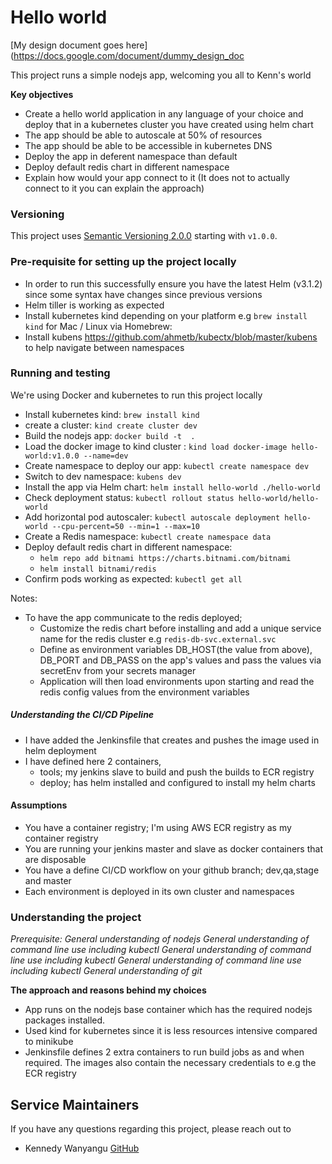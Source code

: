 # Hello world
[My design document goes here](https://docs.google.com/document/dummy_design_doc

This project runs a simple nodejs app, welcoming you all to Kenn's world

**Key objectives**
* Create a hello world application in any language of your choice and deploy that in a kubernetes cluster you have created using helm chart
* The app should be able to autoscale at 50% of resources
* The app should be able to be accessible in kubernetes DNS
* Deploy the app in deferent namespace than default
* Deploy default redis chart in different namespace
* Explain how would your app connect to it (It does not to actually connect to it you can explain the approach)

### Versioning
This project uses [Semantic Versioning 2.0.0](https://semver.org/) starting with `v1.0.0`.

### Pre-requisite for setting up the project locally

- In order to run this successfully ensure you have the latest Helm (v3.1.2) since some syntax have changes since previous versions
- Helm tiller is working as expected
- Install kubernetes kind depending on your platform e.g `brew install kind` for Mac / Linux via Homebrew:
- Install kubens https://github.com/ahmetb/kubectx/blob/master/kubens to help navigate between namespaces


### Running and testing
We're using Docker and kubernetes to run this project locally
* Install kubernetes kind: `brew install kind`
* create a cluster: `kind create cluster dev`
* Build the nodejs app: `docker build -t  .`
* Load the docker image to kind cluster : `kind load docker-image hello-world:v1.0.0 --name=dev`
* Create namespace to deploy our app: `kubectl create namespace dev`
* Switch to dev namespace: `kubens dev`
* Install the app via Helm chart: `helm install hello-world ./hello-world`
* Check deployment status: `kubectl rollout status hello-world/hello-world`
* Add horizontal pod autoscaler: `kubectl autoscale deployment hello-world --cpu-percent=50 --min=1 --max=10`
* Create a Redis namespace: `kubectl create namespace data`
* Deploy default redis chart in different namespace:
  - `helm repo add bitnami https://charts.bitnami.com/bitnami`
  - `helm install bitnami/redis`
* Confirm pods working as expected: `kubectl get all`

Notes:
* To have the app communicate to the redis deployed;
  - Customize the redis chart before installing and add a unique service name for the redis cluster e.g `redis-db-svc.external.svc`
  - Define as environment variables DB_HOST(the value from above), DB_PORT and DB_PASS on the app's values and pass the values via secretEnv from your secrets manager
  - Application will then load environments upon starting and read the redis config values from the environment variables


##### Understanding the CI/CD Pipeline
- I have added the Jenkinsfile that creates and pushes the image used in helm deployment
- I have defined here 2 containers,
    * tools; my jenkins slave to build and push the builds to ECR registry
    * deploy; has helm installed and configured to install my helm charts

#### Assumptions
- You have a container registry; I'm using AWS ECR registry as my container registry
- You are running your jenkins master and slave as docker containers that are disposable
- You have a define CI/CD workflow on your github branch; dev,qa,stage and master
- Each environment is deployed in its own cluster and namespaces

### Understanding the project
_Prerequisite: General understanding of nodejs_
_General understanding of command line use including kubectl_
_General understanding of command line use including kubectl_
_General understanding of command line use including kubectl_
_General understanding of git_

**The approach and reasons behind my choices**
* App runs on the nodejs base container which has the required nodejs packages installed.
* Used kind for kubernetes since it is less resources intensive compared to minikube
* Jenkinsfile defines 2 extra containers to run build jobs as and when required. The images also contain the necessary credentials to e.g the ECR registry



## Service Maintainers
If you have any questions regarding this project, please reach out to
- Kennedy Wanyangu [GitHub](https://github.com/klolani)
